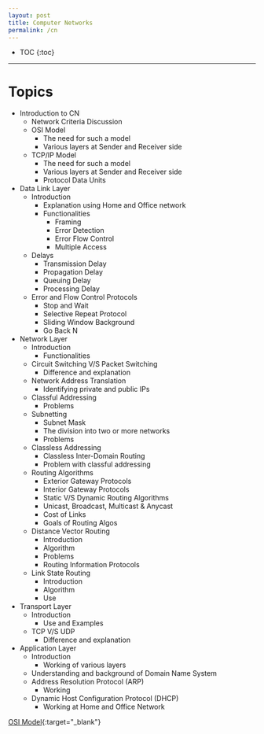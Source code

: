 ```yaml
---
layout: post
title: Computer Networks
permalink: /cn
---
```


- TOC
{:toc}

---

# Topics

- Introduction to CN
  - Network Criteria Discussion
  - OSI Model
    - The need for such a model
    - Various layers at Sender and Receiver side
  - TCP/IP Model
    - The need for such a model
    - Various layers at Sender and Receiver side
    - Protocol Data Units
- Data Link Layer
  - Introduction
    - Explanation using Home and Office network
    - Functionalities
      - Framing
      - Error Detection
      - Error Flow Control
      - Multiple Access
  - Delays
    - Transmission Delay
    - Propagation Delay
    - Queuing Delay
    - Processing Delay
  - Error and Flow Control Protocols
    - Stop and Wait
    - Selective Repeat Protocol
    - Sliding Window Background
    - Go Back N
- Network Layer
  - Introduction
    - Functionalities
  - Circuit Switching V/S Packet Switching
    - Difference and explanation
  - Network Address Translation
    - Identifying private and public IPs
  - Classful Addressing
    - Problems
  - Subnetting
    - Subnet Mask
    - The division into two or more networks
    - Problems
  - Classless Addressing
    - Classless Inter-Domain Routing
    - Problem with classful addressing
  - Routing Algorithms
    - Exterior Gateway Protocols
    - Interior Gateway Protocols
    - Static V/S Dynamic Routing Algorithms
    - Unicast, Broadcast, Multicast & Anycast
    - Cost of Links
    - Goals of Routing Algos
  - Distance Vector Routing
    - Introduction
    - Algorithm
    - Problems
    - Routing Information Protocols
  - Link State Routing
    - Introduction
    - Algorithm
    - Use
- Transport Layer
  - Introduction
    - Use and Examples
  - TCP V/S UDP
    - Difference and explanation
- Application Layer
  - Introduction
    - Working of various layers
  - Understanding and background of Domain Name System
  - Address Resolution Protocol (ARP)
    - Working
  - Dynamic Host Configuration Protocol (DHCP)
    - Working at Home and Office Network


[OSI Model](https://www.imperva.com/learn/application-security/osi-model/){:target="_blank"}

